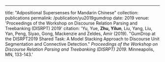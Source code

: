 ---
title: "Adpositional Supersenses for Mandarin Chinese"
collection: publications
permalink: /publication/yu2019gumdrop
date: 2019
venue: 'Proceedings of the Workshop on Discourse Relation Parsing and Treebanking (DISRPT) 2019'
citation: 'Yu, Yue, **Zhu, Yilun**, Liu, Yang, Liu, Yan, Peng, Siyao, Gong, Mackenzie and Zeldes, Amir (2019). &quot;GumDrop at the DISRPT2019 Shared Task: A Model Stacking Approach to Discourse Unit Segmentation and Connective Detection.&quot; <i>Proceedings of the Workshop on Discourse Relation Parsing and Treebanking (DISRPT) 2019</i>. Minneapolis, MN, 133-143.'